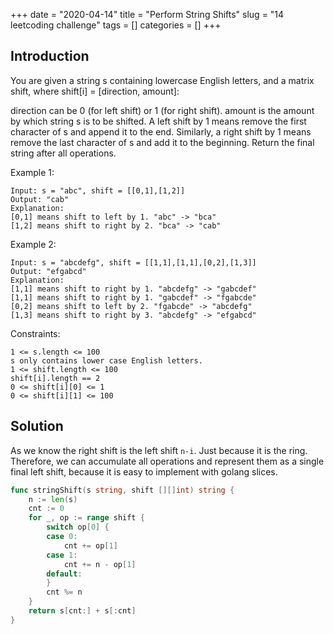 +++
date = "2020-04-14"
title = "Perform String Shifts"
slug = "14 leetcoding challenge"
tags = []
categories = []
+++

## Introduction

You are given a string s containing lowercase English letters, and a matrix shift, where shift[i] = [direction, amount]:

direction can be 0 (for left shift) or 1 (for right shift).
amount is the amount by which string s is to be shifted.
A left shift by 1 means remove the first character of s and append it to the end.
Similarly, a right shift by 1 means remove the last character of s and add it to the beginning.
Return the final string after all operations.


Example 1:
```
Input: s = "abc", shift = [[0,1],[1,2]]
Output: "cab"
Explanation:
[0,1] means shift to left by 1. "abc" -> "bca"
[1,2] means shift to right by 2. "bca" -> "cab"
```

Example 2:
```
Input: s = "abcdefg", shift = [[1,1],[1,1],[0,2],[1,3]]
Output: "efgabcd"
Explanation:  
[1,1] means shift to right by 1. "abcdefg" -> "gabcdef"
[1,1] means shift to right by 1. "gabcdef" -> "fgabcde"
[0,2] means shift to left by 2. "fgabcde" -> "abcdefg"
[1,3] means shift to right by 3. "abcdefg" -> "efgabcd"
```

Constraints:
```
1 <= s.length <= 100
s only contains lower case English letters.
1 <= shift.length <= 100
shift[i].length == 2
0 <= shift[i][0] <= 1
0 <= shift[i][1] <= 100
```

## Solution

As we know the right shift is the left shift `n-i`. Just because it is the ring.
Therefore, we can accumulate all operations and represent them as a single final left shift, because it is easy to implement with golang slices.

``` go
func stringShift(s string, shift [][]int) string {
	n := len(s)
	cnt := 0
	for _, op := range shift {
		switch op[0] {
		case 0:
			cnt += op[1]
		case 1:
			cnt += n - op[1]
		default:
		}
		cnt %= n
	}
	return s[cnt:] + s[:cnt]
}
```
